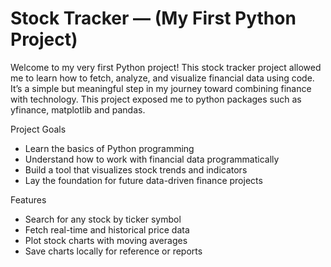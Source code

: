 # Stock Tracker — (My First Python Project)

Welcome to my very first Python project! This stock tracker project allowed me to learn how to fetch, analyze, and visualize financial data using code. It’s a simple but meaningful step in my journey toward combining finance with technology. This project exposed me to python packages such as yfinance, matplotlib and pandas.

Project Goals
- Learn the basics of Python programming
- Understand how to work with financial data programmatically
- Build a tool that visualizes stock trends and indicators
- Lay the foundation for future data-driven finance projects

Features
- Search for any stock by ticker symbol
- Fetch real-time and historical price data
- Plot stock charts with moving averages
- Save charts locally for reference or reports

